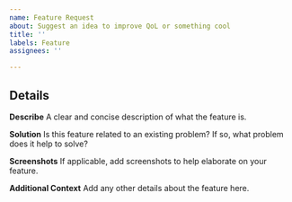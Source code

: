 ```yaml
---
name: Feature Request
about: Suggest an idea to improve QoL or something cool
title: ''
labels: Feature
assignees: ''

---
```


## Details

**Describe**
A clear and concise description of what the feature is.

**Solution**
Is this feature related to an existing problem? If so, what problem does it help to solve?

**Screenshots**
If applicable, add screenshots to help elaborate on your feature.

**Additional Context**
Add any other details about the feature here.
